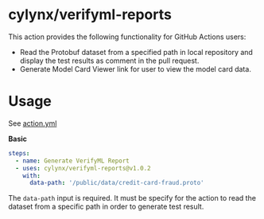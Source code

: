 # cylynx/verifyml-reports

This action provides the following functionality for GitHub Actions users:

- Read the Protobuf dataset from a specified path in local repository and display the test results as comment in the pull request.
- Generate Model Card Viewer link for user to view the model card data.

# Usage

See [action.yml](https://github.com/cylynx/verifyml-reports/blob/v0.0.1-beta/action.yml)

**Basic**

```yaml
steps:
  - name: Generate VerifyML Report
  - uses: cylynx/verifyml-reports@v1.0.2
    with:
      data-path: '/public/data/credit-card-fraud.proto'
```

The `data-path` input is required. It must be specify for the action to read the dataset from a specific path in order to generate test result.
